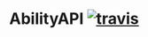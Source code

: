 # AbilityAPI [![travis](https://travis-ci.org/AbilityAPI/abilityapi.svg?branch=master)](https://travis-ci.org/AbilityAPI/abilityapi)
